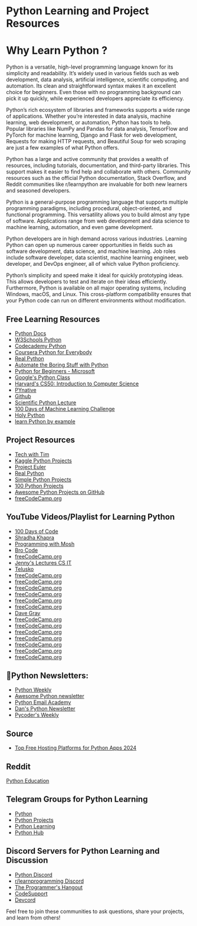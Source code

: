 # Python Learning and Project Resources

# Why Learn Python ?
Python is a versatile, high-level programming language known for its simplicity and readability. It’s widely used in various fields such as web development, data analysis, artificial intelligence, scientific computing, and automation. Its clean and straightforward syntax makes it an excellent choice for beginners. Even those with no programming background can pick it up quickly, while experienced developers appreciate its efficiency.

Python’s rich ecosystem of libraries and frameworks supports a wide range of applications. Whether you’re interested in data analysis, machine learning, web development, or automation, Python has tools to help. Popular libraries like NumPy and Pandas for data analysis, TensorFlow and PyTorch for machine learning, Django and Flask for web development, Requests for making HTTP requests, and Beautiful Soup for web scraping are just a few examples of what Python offers.

Python has a large and active community that provides a wealth of resources, including tutorials, documentation, and third-party libraries. This support makes it easier to find help and collaborate with others. Community resources such as the official Python documentation, Stack Overflow, and Reddit communities like r/learnpython are invaluable for both new learners and seasoned developers.

Python is a general-purpose programming language that supports multiple programming paradigms, including procedural, object-oriented, and functional programming. This versatility allows you to build almost any type of software. Applications range from web development and data science to machine learning, automation, and even game development.

Python developers are in high demand across various industries. Learning Python can open up numerous career opportunities in fields such as software development, data science, and machine learning. Job roles include software developer, data scientist, machine learning engineer, web developer, and DevOps engineer, all of which value Python proficiency.

Python’s simplicity and speed make it ideal for quickly prototyping ideas. This allows developers to test and iterate on their ideas efficiently. Furthermore, Python is available on all major operating systems, including Windows, macOS, and Linux. This cross-platform compatibility ensures that your Python code can run on different environments without modification.

## Free Learning Resources
- [Python Docs](https://docs.python.org/3/)
- [W3Schools Python](https://www.w3schools.com/python/)
- [Codecademy Python](https://www.codecademy.com/learn/learn-python-3)
- [Coursera Python for Everybody](https://www.coursera.org/specializations/python)
- [Real Python](https://realpython.com/)
- [Automate the Boring Stuff with Python](https://automatetheboringstuff.com/)
- [Python for Beginners - Microsoft](https://docs.microsoft.com/en-us/learn/paths/beginner-python/)
- [Google's Python Class](https://developers.google.com/edu/python/)
- [Harvard's CS50: Introduction to Computer Science](https://cs50.harvard.edu/x/2023/)
- [PYnative](https://pynative.com/)
- [Github](https://github.com/jakevdp/WhirlwindTourOfPython)
- [Scientific Python Lecture](https://lectures.scientific-python.org/#)
- [100 Days of Machine Learning Challenge](https://100daysofml.github.io/index.html)
- [Holy Python](https://holypython.com/)
- [learn Python by example](https://www.learnbyexample.org/python/)
## Project Resources
- [Tech with Tim](https://youtu.be/NpmFbWO6HPU?si=sgZOr0fBQi3-PSwE)
- [Kaggle Python Projects](https://www.kaggle.com/learn/python)
- [Project Euler](https://projecteuler.net/)
- [Real Python](https://realpython.com/)
- [Simple Python Projects](https://www.upgrad.com/blog/python-projects-ideas-topics-beginners/)
- [100 Python Projects](https://www.thepythoncode.com/article/100-python-projects)
- [Awesome Python Projects on GitHub](https://github.com/vinta/awesome-python)
- [freeCodeCamp.org](https://youtu.be/pdy3nh1tn6I?si=YF2MhVPwl9uB0fhB)

## YouTube Videos/Playlist for Learning Python
- [100 Days of Code ](https://youtu.be/7wnove7K-ZQ?si=tu8ax8clgUsfYhrx)
- [Shradha Khapra](https://youtu.be/t2_Q2BRzeEE?si=AdxTGRlrgO0RYlxb)
- [Programming with Mosh](https://youtu.be/_uQrJ0TkZlc?si=9tS8maDBeTlksaVd)
- [Bro Code](https://youtu.be/XKHEtdqhLK8?si=kF0xrUBmb_Aw5qIh)
- [freeCodeCamp.org](https://youtu.be/rfscVS0vtbw?si=zozaopNFQU_ehPz_)
- [Jenny's Lectures CS IT](https://youtu.be/6i3EGqOBRiU?si=T9xtP5zmt0CfFdQk)
- [Telusko](https://youtu.be/QXeEoD0pB3E?si=RVmTVM4KU591YPon)
- [freeCodeCamp.org](https://youtu.be/rfscVS0vtbw?si=zozaopNFQU_ehPz_)
- [freeCodeCamp.org](https://youtu.be/qwAFL1597eM?si=VctPRMbkRcCP2NHB)
- [freeCodeCamp.org](https://youtu.be/8DvywoWv6fI?si=YkRVef2DIM3wNyTg)
- [freeCodeCamp.org](https://youtu.be/LHBE6Q9XlzI?si=8eDVOWKRTgfLMa_4)
- [freeCodeCamp.org](https://youtu.be/LfaMVlDaQ24?si=umAEnUnebX7g4o_D)
- [freeCodeCamp.org](https://youtu.be/Ej_02ICOIgs?si=8SJOpCvSmykp1PLn)
- [Dave Gray](https://youtu.be/H2EJuAcrZYU?si=gofjrTXL4spgBxMU)
- [freeCodeCamp.org](https://youtu.be/QUT1VHiLmmI?si=C4BeTem35F6f7BYa)
- [freeCodeCamp.org](https://www.youtube.com/live/JOKJ6g3gUFE?si=ummCfJOIP7j5Vbs_)
- [freeCodeCamp.org](https://youtu.be/8mAITcNt710?si=0fVMl7I1rdDlv5by)
- [freeCodeCamp.org](https://youtu.be/5NgNicANyqM?si=xZ2JDWxkWdYKGcRw)
- [freeCodeCamp.org](https://youtu.be/Z1RJmh_OqeA?si=7j8kUgSbxAjSSXXI)
- [freeCodeCamp.org](https://youtu.be/dIUTsFT2MeQ?si=0TRBMAIp-RK_RHDs)
- [freeCodeCamp.org](https://youtu.be/gtjxAH8uaP0?si=i1PHYhRuO5oOcnor)

## 💌Python Newsletters:
- [Python Weekly ](https://www.pythonweekly.com/)
- [Awesome Python newsletter](https://python.libhunt.com/newsletter)
- [Python Email Academy](https://inboxreads.co/n/python-email-academy)
- [Dan's Python Newsletter](https://dbader.org/newsletter)
- [Pycoder's Weekly](https://pycoders.com/)

## Source
- [Top Free Hosting Platforms for Python Apps 2024](https://git-push-to-production.hashnode.dev/5-top-free-hosting-platforms-for-python-apps-2024)

## Reddit
[Python Education](https://www.reddit.com/r/learnpython/wiki/index/#wiki_new_to_programming.3F)

## Telegram Groups for Python Learning
- [Python](https://t.me/pythontelegram)
- [Python Projects](https://t.me/pythonprojects)
- [Python Learning](https://t.me/pythonlearning)
- [Python Hub](https://t.me/pythonhub)

## Discord Servers for Python Learning and Discussion
- [Python Discord](https://discord.gg/python)
- [r/learnprogramming Discord](https://discord.gg/learnprogramming)
- [The Programmer's Hangout](https://discord.gg/programming)
- [CodeSupport](https://discord.gg/CodeSupport)
- [Devcord](https://discord.gg/Devcord)

Feel free to join these communities to ask questions, share your projects, and learn from others!

